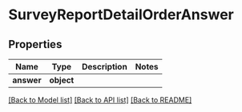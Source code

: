# SurveyReportDetailOrderAnswer

## Properties
Name | Type | Description | Notes
------------ | ------------- | ------------- | -------------
**answer** | **object** |  | 

[[Back to Model list]](../README.md#documentation-for-models) [[Back to API list]](../README.md#documentation-for-api-endpoints) [[Back to README]](../README.md)



